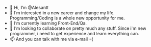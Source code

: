- 👋 Hi, I’m @Alesantt
- 👀 I’m interested in a new career and change my life. Programming/Coding is a whole new opportunity for me.
- 🌱 I’m currently learning Front-End/Qa. 
- 💞️ I’m looking to collaborate on pretty much any stuff. Since i'm new programmer, i need to get experience and learn everything  can.
- 📫 And you can talk with me via e-mail =)
